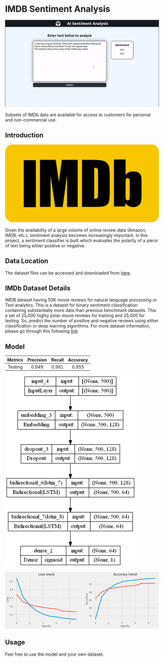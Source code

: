 # IMDB Sentiment Analysis

![alt text](images/demo.gif)

Subsets of IMDb data are available for access to customers for personal and non-commercial use.

## Introduction

![logo](images/IMDB_Logo.png)

Given the availability of a large volume of online review data (Amazon, IMDB, etc.), sentiment analysis becomes increasingly important. In this project, a sentiment classifier is built which evaluates the polarity of a piece of text being either positive or negative.

## Data Location

The dataset files can be accessed and downloaded from [here](https://www.kaggle.com/datasets/lakshmi25npathi/imdb-dataset-of-50k-movie-reviews/download).

## IMDb Dataset Details

IMDB dataset having 50K movie reviews for natural language processing or Text analytics.
This is a dataset for binary sentiment classification containing substantially more data than previous benchmark datasets. This a set of 25,000 highly polar movie reviews for training and 25,000 for testing. So, predict the number of positive and negative reviews using either classification or deep learning algorithms.
For more dataset information, please go through this following [link](http://ai.stanford.edu/~amaas/data/sentiment/)

## Model

|Metrics| Precision | Recall | Accuracy |
|:-:|:-:|:-:|:-:|
|Testing|0.949|0.961|0.955|

![Alt text](images/model.png)

![Alt text](images/loss.png)

## Usage

Feel free to use the model and your own dataset.
